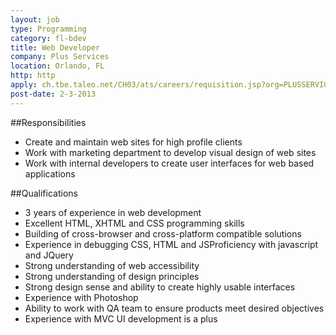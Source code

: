 ```yaml
---
layout: job
type: Programming
category: fl-bdev
title: Web Developer
company: Plus Services
location: Orlando, FL
http: http
apply: ch.tbe.taleo.net/CH03/ats/careers/requisition.jsp?org=PLUSSERVICES&cws=1&rid=459&source=WorkCreative.net
post-date: 2-3-2013
---
```


##Responsibilities

* Create and maintain web sites for high profile clients
* Work with marketing department to develop visual design of web sites
* Work with internal developers to create user interfaces for web based applications
 
##Qualifications

* 3 years of experience in web development 
* Excellent HTML, XHTML and CSS programming skills
* Building of cross-browser and cross-platform compatible solutions
* Experience in debugging CSS, HTML and JSProficiency with javascript and JQuery
* Strong understanding of web accessibility
* Strong understanding of design principles
* Strong design sense and ability to create highly usable interfaces
* Experience with Photoshop
* Ability to work with QA team to ensure products meet desired objectives
* Experience with MVC UI development is a plus